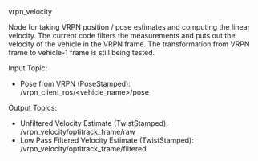 vrpn_velocity

Node for taking VRPN position / pose estimates and computing the linear velocity. The current code filters the measurements and puts out the velocity of the vehicle in the VRPN frame. The transformation from VRPN frame to vehicle-1 frame is still being tested.

Input Topic: 
- Pose from VRPN (PoseStamped): /vrpn_client_ros/<vehicle_name>/pose

Output Topics:
- Unfiltered Velocity Estimate (TwistStamped): /vrpn_velocity/optitrack_frame/raw
- Low Pass Filtered Velocity Estimate (TwistStamped): /vrpn_velocity/optitrack_frame/filtered

